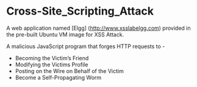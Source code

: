 # Cross-Site_Scripting_Attack
A web application named [Elgg] (http://www.xsslabelgg.com) provided in the pre-built Ubuntu VM image for XSS Attack.

A malicious JavaScript program that forges HTTP requests to - 
- Becoming the Victim’s Friend
- Modifying the Victims Profile
- Posting on the Wire on Behalf of the Victim
- Become a Self-Propagating Worm
